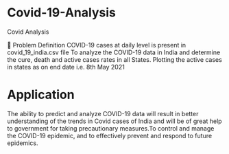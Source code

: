 # Covid-19-Analysis
Covid Analysis

📌 Problem Definition
COVID-19 cases at daily level is present in covid_19_india.csv file
To analyze the COVID-19 data in India and determine the cure, death and active cases rates in all States. Plotting the active cases in states as on end date i.e. 8th May 2021

# Application
The ability to predict and analyze COVID-19 data will result in better understanding of the trends in Covid cases of India and will be of great help to government for taking precautionary measures.To control and manage the COVID-19 epidemic, and to effectively prevent and respond to future epidemics.

